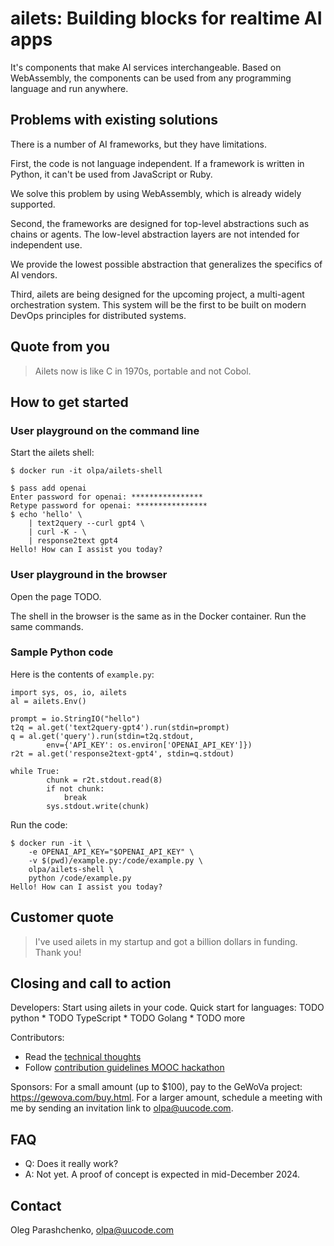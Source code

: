# ailets: Building blocks for realtime AI apps

It's components that make AI services interchangeable. Based on WebAssembly, the components can be used from any programming language and run anywhere.


## Problems with existing solutions

There is a number of AI frameworks, but they have limitations.

First, the code is not language independent. If a framework is written in Python, it can't be used from JavaScript or Ruby.

We solve this problem by using WebAssembly, which is already widely supported.

Second, the frameworks are designed for top-level abstractions such as chains or agents. The low-level abstraction layers are not intended for independent use.

We provide the lowest possible abstraction that generalizes the specifics of AI vendors.

Third, ailets are being designed for the upcoming project, a multi-agent orchestration system. This system will be the first to be built on modern DevOps principles for distributed systems.


## Quote from you

> Ailets now is like C in 1970s, portable and not Cobol.


## How to get started

### User playground on the command line

Start the ailets shell:

```
$ docker run -it olpa/ailets-shell

$ pass add openai
Enter password for openai: ****************
Retype password for openai: ****************
$ echo 'hello' \
    | text2query --curl gpt4 \
    | curl -K - \
    | response2text gpt4
Hello! How can I assist you today?
```

### User playground in the browser

Open the page TODO.

The shell in the browser is the same as in the Docker container. Run the same commands.

### Sample Python code

Here is the contents of `example.py`:

```
import sys, os, io, ailets
al = ailets.Env()

prompt = io.StringIO("hello")
t2q = al.get('text2query-gpt4').run(stdin=prompt)
q = al.get('query').run(stdin=t2q.stdout,
        env={'API_KEY': os.environ['OPENAI_API_KEY']})
r2t = al.get('response2text-gpt4', stdin=q.stdout)

while True:
        chunk = r2t.stdout.read(8)
        if not chunk:
            break
        sys.stdout.write(chunk)
```

Run the code:

```
$ docker run -it \
    -e OPENAI_API_KEY="$OPENAI_API_KEY" \
    -v $(pwd)/example.py:/code/example.py \
    olpa/ailets-shell \
    python /code/example.py
Hello! How can I assist you today?
```


## Customer quote

> I've used ailets in my startup and got a billion dollars in funding. Thank you!


## Closing and call to action

Developers: Start using ailets in your code. Quick start for languages: TODO python * TODO TypeScript * TODO Golang * TODO more

Contributors:

- Read the [technical thoughts](./docs/technical-thoughts.md)
- Follow [contribution guidelines MOOC hackathon](https://github.com/olpa/ailets/wiki/Contribution-guidelines-MOOC-hackathon)

Sponsors: For a small amount (up to $100), pay to the GeWoVa project: <https://gewova.com/buy.html>. For a larger amount, schedule a meeting with me by sending an invitation link to <olpa@uucode.com>.


## FAQ

* Q: Does it really work?
* A: Not yet. A proof of concept is expected in mid-December 2024.


## Contact

Oleg Parashchenko, <olpa@uucode.com>
